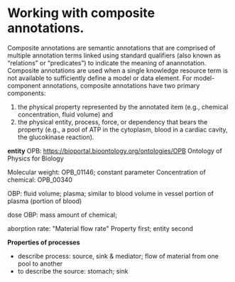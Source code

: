 # Working with composite annotations.

Composite annotations are semantic annotations that are comprised of multiple annotation
terms linked using  standard  qualifiers  (also  known  as  “relations”  or  “predicates”)
to  indicate  the  meaning  of  anannotation.
Composite annotations are used when a single knowledge resource term is not available to
sufficiently define a model or data element.  For model-component annotations,
composite annotations have two primary components:
1. the physical property represented by the annotated item (e.g., chemical concentration,
fluid volume) and
2. the physical entity, process, force, or dependency that bears the property (e.g., a pool
of ATP in the cytoplasm, blood in a cardiac cavity, the glucokinase reaction).



**entity**
OPB: https://bioportal.bioontology.org/ontologies/OPB
Ontology of Physics for Biology

Molecular weight: OPB_01146; constant parameter
Concentration of chemical: OPB_00340

OBP: fluid volume; plasma;
similar to blood volume in vessel
portion of plasma (portion of blood)

dose
OBP: mass amount of chemical;

aborption rate: "Material flow rate"
Property first; entity second


**Properties of processes**
- describe process: source, sink & mediator; flow of material from one pool to another
- to describe the source: stomach; sink
